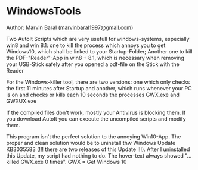 # WindowsTools
Author: Marvin Baral (marvinbaral1997@gmail.com)

Two AutoIt Scripts which are very usefull for windows-systems, especially win8 and win 8.1: 
one to kill the process which annoys you to get Windows10, which shall be linked to your Startup-Folder; Another one to kill the PDF-"Reader"-App in win8 + 8.1, which is necessary when removing your USB-Stick safely after you opened a pdf-file on the Stick with the Reader

For the Windows-killer tool, there are two versions:
one which only checks the first 11 minutes after Startup 
and another, which runs whenever your PC is on and checks or kills each 10 seconds the processes GWX.exe and GWXUX.exe

If the compiled files don't work, mostly your Antivirus is blocking them.
If you download AutoIt you can execute the uncompiled scripts and modify them.

This program isn't the perfect solution to the annoying Win10-App. The proper and clean solution would be to uninstall thw Windows Update KB3035583 (!!! there are two releases of this Update !!!). After I uninstalled this Update, my script had nothing to do. The hover-text always showed "... killed GWX.exe 0 times".
GWX = Get Windows 10